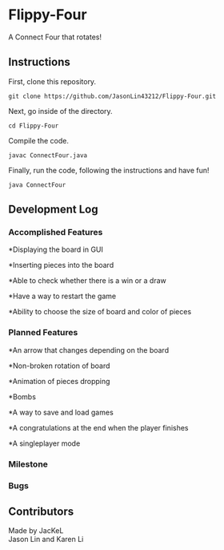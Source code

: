 # Flippy-Four

A Connect Four that rotates!


## Instructions

First, clone this repository.

```
git clone https://github.com/JasonLin43212/Flippy-Four.git
```

Next, go inside of the directory.

```
cd Flippy-Four
```

Compile the code.

```
javac ConnectFour.java
```

Finally, run the code, following the instructions and have fun!

```
java ConnectFour
```

## Development Log

### Accomplished Features

*Displaying the board in GUI

*Inserting pieces into the board

*Able to check whether there is a win or a draw

*Have a way to restart the game

*Ability to choose the size of board and color of pieces

### Planned Features

*An arrow that changes depending on the board

*Non-broken rotation of board

*Animation of pieces dropping

*Bombs

*A way to save and load games

*A congratulations at the end when the player finishes

*A singleplayer mode

### Milestone

### Bugs

## Contributors
Made by JacKeL  
Jason Lin and Karen Li
